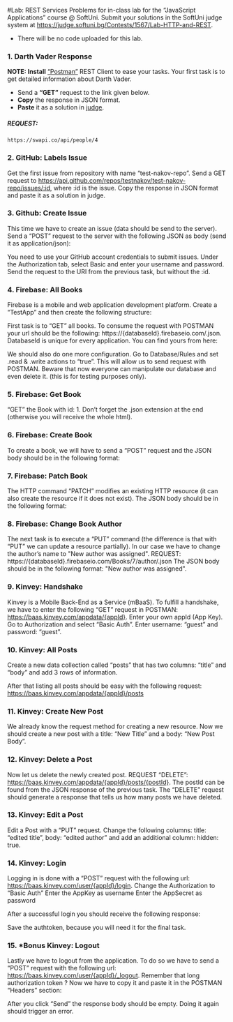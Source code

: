 #Lab: REST Services
Problems for in-class lab for the “JavaScript Applications” course @ SoftUni. Submit your solutions in the SoftUni judge system at https://judge.softuni.bg/Contests/1567/Lab-HTTP-and-REST. 
* There will be no code uploaded for this lab.
### 1. Darth Vader Response
**NOTE: Install** [“Postman”](https://www.getpostman.com/) REST Client to ease your tasks.
Your first task is to get detailed information about Darth Vader.
* Send a **“GET”** request to the link given below.
* **Copy** the response in JSON format. 
* **Paste** it as a solution in [judge](https://judge.softuni.bg/Contests/1567/Lab-HTTP-and-REST).
##### REQUEST:
```  
https://swapi.co/api/people/4
```

### 2. GitHub: Labels Issue
Get the first issue from repository with name “test-nakov-repo”. Send a GET request to https://api.github.com/repos/testnakov/test-nakov-repo/issues/:id, where :id is the issue. Copy the response in JSON format and paste it as a solution in judge. 

### 3. Github: Create Issue
This time we have to create an issue (data should be send to the server). Send a “POST” request to the server with the following JSON as body (send it as application/json):

You need to use your GitHub account credentials to submit issues. Under the Authorization tab, select Basic and enter your username and password. Send the request to the URI from the previous task, but without the :id.
### 4. Firebase: All Books
Firebase is a mobile and web application development platform. 
Create a “TestApp” and then create the following structure:

First task is to “GET” all books. To consume the request with POSTMAN your url should be the following: https://{databaseId}.firebaseio.com/.json.
DatabaseId is unique for every application. You can find yours from here:

We should also do one more configuration. Go to Database/Rules and set .read & .write actions to “true”. This will allow us to send request with POSTMAN. Beware that now everyone can manipulate our database and even delete it. (this is for testing purposes only).

### 5. Firebase: Get Book 
“GET” the Book with id: 1. Don’t forget the .json extension at the end (otherwise you will receive the whole html).

### 6. Firebase: Create Book
To create a book, we will have to send a “POST” request and the JSON body should be in the following format: 

### 7. Firebase: Patch Book 
The HTTP command “PATCH” modifies an existing HTTP resource (it can also create the resource if it does not exist). The JSON body should be in the following format:

### 8. Firebase: Change Book Author
The next task is to execute a “PUT” command (the difference is that with “PUT” we can update a resource partially). In our case we have to change the author’s name to "New author was assigned".
REQUEST: https://{databaseId}.firebaseio.com/Books/7/author/.json
The JSON body should be in the following format:
"New author was assigned".

### 9. Kinvey: Handshake
Kinvey is a Mobile Back-End as a Service (mBaaS).
To fulfill a handshake, we have to enter the following “GET” request in POSTMAN: https://baas.kinvey.com/appdata/{appId}. Enter your own appId (App Key). Go to Authorization and select “Basic Auth”. Enter username: “guest” and password: “guest”.

### 10. Kinvey: All Posts
Create a new data collection called “posts” that has two columns: “title” and “body” and add 3 rows of information.

After that listing all posts should be easy with the following request: https://baas.kinvey.com/appdata/{appId}/posts

### 11. Kinvey: Create New Post
We already know the request method for creating a new resource. Now we should create a new post with a title: “New Title” and a body: “New Post Body”.

### 12. Kinvey: Delete a Post
Now let us delete the newly created post.
REQUEST “DELETE”: https://baas.kinvey.com/appdata/{appId}/posts/{postId}. The postId can be found from the JSON response of the previous task. The “DELETE” request should generate a response that tells us how many posts we have deleted.

### 13. Kinvey: Edit a Post
Edit a Post with a “PUT” request. Change the following columns: title: “edited title”, body: “edited author” and add an additional column: hidden: true.

### 14. Kinvey: Login
Logging in is done with a “POST” request with the following url: https://baas.kinvey.com/user/{appId}/login.
Change the Authorization to “Basic Auth”
Enter the AppKey as username
Enter the AppSecret as password

After a successful login you should receive the following response:

Save the authtoken, because you will need it for the final task.

### 15. *Bonus Kinvey: Logout
Lastly we have to logout from the application. To do so we have to send a “POST” request with the following url: https://baas.kinvey.com/user/{appId}/_logout.
Remember that long authorization token ? Now we have to copy it and paste it in the POSTMAN “Headers” section:

After you click “Send” the response body should be empty. Doing it again should trigger an error.

